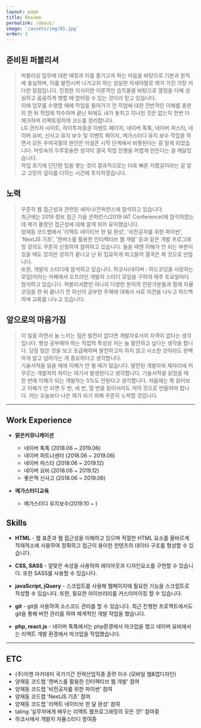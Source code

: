 ```yaml
---
layout: page
title: Resume
permalink: /about/
image: '/assets/img/01.jpg'
order: 2
---
```


## 준비된 퍼블리셔
> 퍼블리싱 업무에 대한 애정과 이를 즐기고자 하는 마음을 바탕으로 기본과 원칙에 충실하며, 이를 발전시켜 나가고자 하는 성실한 자세야말로 제가 가진 가장 커다란 장점입니다.
진정한 지식이란 이론적인 습득물을 바탕으로 열정을 다해 성실하고 꼼꼼하게 행할 때 얻어질 수 있는 것이라 믿고 있습니다.<br>
>이에 업무를 수행할 때에 작업을 들어가기 전 작업에 대한 전반적인 이해를 충분히 한 뒤 작업에 착수하며 끝난 뒤에도 내가 놓치고 지나친 것은 없는지 한번 더 체크하며 리펙토링하여 코드를 정리합니다.<br>
>LG 관리자 사이트, 하이투자증권 이벤트 페이지, 네이버 톡톡, 네이버 파스타, 네이버 요비, 신사고 유지 보수 및 이벤트 페이지, 메가스터디 유지 보수 작업을 하면서 모든 우여곡절의 원인은 어설픈 시작 단계에서 비롯된다는 걸 알게 되었습니다. 머릿속의 두루뭉술한 생각이 결국 작업 진행을 어렵게 만든다는 걸 깨달았습니다.<br>
작업 초기에 단단한 탑을 쌓는 것이 결과적으로는 더욱 빠른 지름길이라는 걸 알고 고민의 깊이를 더하는 시간에 투자하겠습니다.

## 노력
>꾸준히 웹 접근성과 관련된 세미나/콘퍼런스에 참석하고 있습니다.<br>
최근에는 2019 정보 접근 기술 콘퍼런스(2019 IAT Conference)에 참석하였는데 제가 몰랐던 접근성에 대해 알게 되어 유익했습니다.<br>
양재동 코드랩에서 '리액트 네이티브 한 달 완성', '비전공자를 위한 파이썬', 'NextJS 기초', '캔버스를 활용한 인터랙티브 웹 개발' 등과 같은 개발 프로그래밍 강의도 꾸준히 신청하여 참여하고 있습니다.
들을 때엔 이해가 안 되는 부분이 있을 때도 있지만 강의가 끝나고 난 뒤 집요하게 파고들어 결국은 제 것으로 만듭니다.<br>
>또한, 개발자 스터디에 참석하고 있습니다. 하코사(네이버 : 하드코딩을 사랑하는 모임)이라는 카페에서 오프라인 개발자 스터디 모임을 구하여 매주 토요일마다 참석하고 있습니다.
퍼블리셔뿐만 아니라 다양한 분야의 전문가분들과 함께 자율 코딩을 한 뒤 끝나기 전 자신이 공부한 주제에 대해서 서로 의견을 나누고 피드백 하며 교류를 나누고 있습니다.

## 앞으로의 마음가짐
>이 일을 하면서 늘 느끼는 점은 발전이 없다면 개발자로서의 자격이 없다는 생각입니다.
항상 공부해야 하는 직업적 특성상 저는 늘 발전하고 싶다는 생각을 합니다.
당장 많은 것을 보고 조급해하며 발전하고자 하지 않고 사소한 것이라도 완벽하게 알고 넘어가는 게 중요하다고 생각합니다.<br>
>기술서적을 읽을 때에 이해가 안 될 때가 많습니다.
발전된 개발자와 제자리에 머무르는 개발자의 차이는 여기서 발생한다고 생각합니다.
기술서적을 읽었을 때 한 번에 이해가 되는 개발자는 5%도 안된다고 생각합니다. 처음에는 쭉 읽어보고 이해가 안 되면 두 번, 세 번, 열 번을 읽어서라도 저의 것으로 만들어야 합니다.
저는 오늘보다 나은 제가 되기 위해 꾸준히 노력할 것입니다.

***

## Work Experience
* **맑은커뮤니케이션**
     + 네이버 톡톡 (2018.06 ~ 2019.06)
     + 네이버 파트너센터 (2018.06 ~ 2019.06)
     + 네이버 파스타 (2018.06 ~ 2019.12)
     + 네이버 요비 (2018.06 ~ 2019.12)
     + 좋은책 신사고 (2018.06 ~ 2019.06)

* **메가스터디교육**
    + 메가스터디 유지보수(2019.10 ~ )

## Skills

* **HTML** - 웹 표준과 웹 접근성을 이해하고 있으며 적절한 HTML 요소를 올바르게 적재적소에 사용하여 정확하고 접근이 용이한 컨텐츠의 데이타 구조를 형성할 수 있습니다.

* **CSS, SASS** - 알맞은 속성을 사용하여 레이아웃과 디자인요소를 구현할 수 있습니다. 또한 SASS를 사용할 수 있습니다.

* **javaScript, jQuery** - 스크립트를 사용해 웹페이지에 필요한 기능을 스크립트로 작성할 수 있습니다. 또한, 필요한 라이브러리를 커스터마이징 할 수 있습니다.

* **git** - git을 사용하여 소스코드 관리를 할 수 있습니다. 최근 진행한 프로젝트에서도 git을 통해 버전 관리를 하여 체계적인 개발 작업을 했습니다.

* **php, react.js** - 네이버 톡톡에서는 php환경에서 마크업을 했고 네이버 요비에서는 리액트 개발 환경에서 마크업을 작업했습니다.

***

## ETC

- (주)이젠 아카데미 국가기간 전략산업직종 훈련 이수 (모바일 웹&앱디자인)
- 양재동 코드랩 '캔버스를 활용한 인터랙티브 웹 개발' 참여
- 양재동 코드랩 '비전공자를 위한 파이썬' 참여
- 양재동 코드랩 'NextJS 기초' 참여
- 양재동 코드랩 '리액트 네이티브 한 달 완성' 참여
- taling '실무자에게 배우는 리액트 웹프로그래밍의 모든 것!' 참여중
- 하코사에서 개발자 자율스터디 참여중